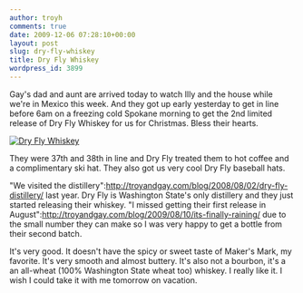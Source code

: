 ```yaml
---
author: troyh
comments: true
date: 2009-12-06 07:28:10+00:00
layout: post
slug: dry-fly-whiskey
title: Dry Fly Whiskey
wordpress_id: 3899
---
```


Gay's dad and aunt are arrived today to watch Illy and the house while we're in Mexico this week. And they got up early yesterday to get in line before 6am on a freezing cold Spokane morning to get the 2nd limited release of Dry Fly Whiskey for us for Christmas. Bless their hearts.

[![Dry Fly Whiskey](http://farm3.static.flickr.com/2708/4161733073_99c3de4821.jpg)](http://www.flickr.com/photos/troyh/4161733073/)

They were 37th and 38th in line and Dry Fly treated them to hot coffee and a complimentary ski hat. They also got us very cool Dry Fly baseball hats.

"We visited the distillery":http://troyandgay.com/blog/2008/08/02/dry-fly-distillery/ last year. Dry Fly is Washington State's only distillery and they just started releasing their whiskey. "I missed getting their first release in August":http://troyandgay.com/blog/2009/08/10/its-finally-raining/ due to the small number they can make so I was very happy to get a bottle from their second batch.

It's very good. It doesn't have the spicy or sweet taste of Maker's Mark, my favorite. It's very smooth and almost buttery. It's also not a bourbon, it's a an all-wheat (100% Washington State wheat too) whiskey. I really like it. I wish I could take it with me tomorrow on vacation.
